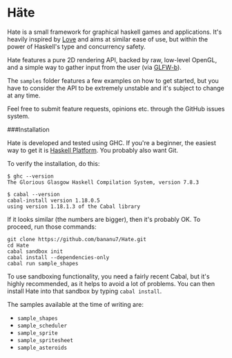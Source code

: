Häte
======

Hate is a small framework for graphical haskell games and applications. It's heavily inspired by [Love](http://love2d.org/) and aims at similar ease of use, but within the power of Haskell's type and concurrency safety.

Hate features a pure 2D rendering API, backed by raw, low-level OpenGL, and a simple way to gather input from the user (via [GLFW-b](http://hackage.haskell.org/package/GLFW-b)).

The `samples` folder features a few examples on how to get started, but you have to consider the API to be extremely unstable and it's subject to change at any time.

Feel free to submit feature requests, opinions etc. through the GitHub issues system.

###Installation

Hate is developed and tested using GHC. If you're a beginner, the easiest way to get it is [Haskell Platform](https://www.haskell.org/platform/). You probably also want Git.

To verify the installation, do this:

    $ ghc --version
    The Glorious Glasgow Haskell Compilation System, version 7.8.3

    $ cabal --version
    cabal-install version 1.18.0.5
    using version 1.18.1.3 of the Cabal library
    
If it looks similar (the numbers are bigger), then it's probably OK. To proceed, run those commands:

    git clone https://github.com/bananu7/Hate.git
    cd Hate
    cabal sandbox init
    cabal install --dependencies-only
    cabal run sample_shapes
    
To use sandboxing functionality, you need a fairly recent Cabal, but it's highly recommended, as it helps to avoid a lot of problems. You can then install Hate into that sandbox by typing `cabal install`.

The samples available at the time of writing are:

 * `sample_shapes`
 * `sample_scheduler`
 * `sample_sprite`
 * `sample_spritesheet`
 * `sample_asteroids`
